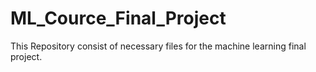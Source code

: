 # ML_Cource_Final_Project
This Repository consist of necessary files for the machine learning final project.
